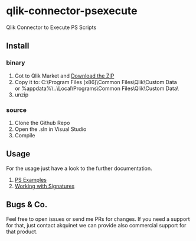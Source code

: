 
# qlik-connector-psexecute
Qlik Connector to Execute PS Scripts

## Install

### binary

1. Got to Qlik Market and [Download the ZIP](http://market.qlik.com/solutions/akquinet_Powershell_Execute)
2. Copy it to:
C:\Program Files (x86)\Common Files\Qlik\Custom Data\
or
%appdata%\\..\Local\Programs\Common Files\Qlik\Custom Data\
3. unzip

### source

1. Clone the Github Repo
2. Open the .sln in Visual Studio
3. Compile

## Usage
For the usage just have a look to the further documentation.

1. [PS Examples](docs/PS_Examples.md)
2. [Working with Signatures](docs/Signature.md)

## Bugs & Co.

Feel free to open issues or send me PRs for changes.
If you need a support for that, just contact akquinet we can
provide also commercial support for that product.

